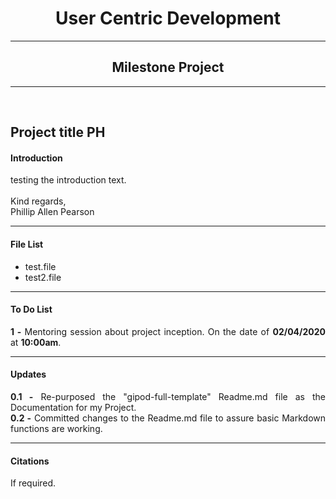 <h1 align="center">User Centric Development</h1>
<hr>
<h2 align="center">Milestone Project</h2>
<hr></br>

<h2>Project title PH</h2>

<h4>Introduction</h3>
<p align="justify">testing the introduction text.</br></br>Kind regards,</br>Phillip Allen Pearson</p>
<hr>
<h4>File List</h4>
<ul align="left">
  <li>test.file</li>
  <li>test2.file</li>
</ul>
<hr>
<h4>To Do List</h4>
<p align="justify">
  <b>1 -</b> Mentoring session about project inception. On the date of <b>02/04/2020</b> at <b>10:00am</b>.
</p>
<hr>
<h4>Updates</h4>
<p align="justify">
<b>0.1 -</b> Re-purposed the "gipod-full-template" Readme.md file as the Documentation for my Project.</br>
<b>0.2 -</b> Committed changes to the Readme.md file to assure basic Markdown functions are working.</br>
</p>
<hr>
<h4>Citations</h4>
<p align="justify">
If required.
</p>

